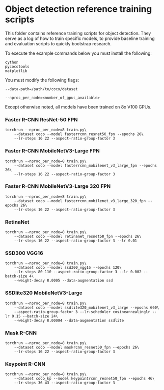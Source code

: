 # Object detection reference training scripts

This folder contains reference training scripts for object detection.
They serve as a log of how to train specific models, to provide baseline
training and evaluation scripts to quickly bootstrap research.

To execute the example commands below you must install the following:

```
cython
pycocotools
matplotlib
```

You must modify the following flags:

`--data-path=/path/to/coco/dataset`

`--nproc_per_node=<number_of_gpus_available>`

Except otherwise noted, all models have been trained on 8x V100 GPUs. 

### Faster R-CNN ResNet-50 FPN
```
torchrun --nproc_per_node=8 train.py\
    --dataset coco --model fasterrcnn_resnet50_fpn --epochs 26\
    --lr-steps 16 22 --aspect-ratio-group-factor 3
```

### Faster R-CNN MobileNetV3-Large FPN
```
torchrun --nproc_per_node=8 train.py\
    --dataset coco --model fasterrcnn_mobilenet_v3_large_fpn --epochs 26\
    --lr-steps 16 22 --aspect-ratio-group-factor 3
```

### Faster R-CNN MobileNetV3-Large 320 FPN
```
torchrun --nproc_per_node=8 train.py\
    --dataset coco --model fasterrcnn_mobilenet_v3_large_320_fpn --epochs 26\
    --lr-steps 16 22 --aspect-ratio-group-factor 3
```

### RetinaNet
```
torchrun --nproc_per_node=8 train.py\
    --dataset coco --model retinanet_resnet50_fpn --epochs 26\
    --lr-steps 16 22 --aspect-ratio-group-factor 3 --lr 0.01
```

### SSD300 VGG16
```
torchrun --nproc_per_node=8 train.py\
    --dataset coco --model ssd300_vgg16 --epochs 120\
    --lr-steps 80 110 --aspect-ratio-group-factor 3 --lr 0.002 --batch-size 4\
    --weight-decay 0.0005 --data-augmentation ssd
```

### SSDlite320 MobileNetV3-Large
```
torchrun --nproc_per_node=8 train.py\
    --dataset coco --model ssdlite320_mobilenet_v3_large --epochs 660\
    --aspect-ratio-group-factor 3 --lr-scheduler cosineannealinglr --lr 0.15 --batch-size 24\
    --weight-decay 0.00004 --data-augmentation ssdlite
```


### Mask R-CNN
```
torchrun --nproc_per_node=8 train.py\
    --dataset coco --model maskrcnn_resnet50_fpn --epochs 26\
    --lr-steps 16 22 --aspect-ratio-group-factor 3
```


### Keypoint R-CNN
```
torchrun --nproc_per_node=8 train.py\
    --dataset coco_kp --model keypointrcnn_resnet50_fpn --epochs 46\
    --lr-steps 36 43 --aspect-ratio-group-factor 3
```
